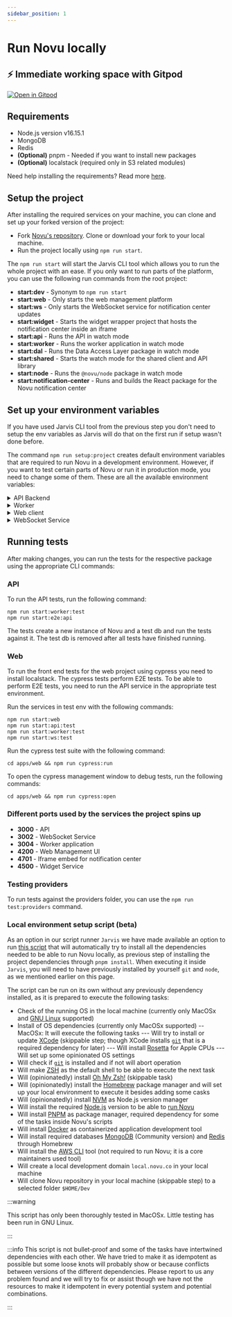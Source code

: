 ```yaml
---
sidebar_position: 1
---
```


# Run Novu locally

## ⚡ Immediate working space with Gitpod

[![Open in Gitpod](https://gitpod.io/button/open-in-gitpod.svg)](https://gitpod.io/#https://github.com/novuhq/novu)

## Requirements

- Node.js version v16.15.1
- MongoDB
- Redis
- **(Optional)** pnpm - Needed if you want to install new packages
- **(Optional)** localstack (required only in S3 related modules)

Need help installing the requirements? Read more [here](https://novuhq.notion.site/Dev-Machine-Setup-98d274c80fa249b0b0be75b9a7a72acb#a0e6bf0db22f46d8a2677692f986e366).

## Setup the project

After installing the required services on your machine, you can clone and set up your forked version of the project:

- Fork [Novu's repository](https://github.com/novuhq/novu). Clone or download your fork to your local machine.
- Run the project locally using `npm run start`.

The `npm run start` will start the Jarvis CLI tool which allows you to run the whole project with an ease.
If you only want to run parts of the platform, you can use the following run commands from the root project:

- **start:dev** - Synonym to `npm run start`
- **start:web** - Only starts the web management platform
- **start:ws** - Only starts the WebSocket service for notification center updates
- **start:widget** - Starts the widget wrapper project that hosts the notification center inside an iframe
- **start:api** - Runs the API in watch mode
- **start:worker** - Runs the worker application in watch mode
- **start:dal** - Runs the Data Access Layer package in watch mode
- **start:shared** - Starts the watch mode for the shared client and API library
- **start:node** - Runs the `@novu/node` package in watch mode
- **start:notification-center** - Runs and builds the React package for the Novu notification center

## Set up your environment variables

If you have used Jarvis CLI tool from the previous step you don't need to setup the env variables as Jarvis will do that on the first run if setup wasn't done before.

The command `npm run setup:project` creates default environment variables that are required to run Novu in a development environment.
However, if you want to test certain parts of Novu or run it in production mode, you need to change some of them. These are all the available environment variables:

<details>
    <summary>API Backend</summary>
    <div>
      <ul>
        <li><code>NODE_ENV</code> (default: local)<br />The environment of the app. Possible values are: dev, test, prod, ci, local</li>
        <li><code>S3_LOCAL_STACK</code><br />The AWS endpoint for the S3 Bucket required for storing various media</li>
        <li><code>S3_BUCKET_NAME</code><br />The name of the S3 Bucket</li>
        <li><code>S3_REGION</code><br />The AWS region of the S3 Bucket</li>
        <li><code>PORT</code><br />The port on which the API backend should listen on</li>
        <li><code>FRONT_BASE_URL</code><br />The base url on which your frontend is accessible for the user. (e.g. web.novu.co)</li>
        <li><code>DISABLE_USER_REGISTRATION</code> (default: false)<br />If users should not be able to create new accounts. Possible values are: true, false</li>
        <li><code>REDIS_HOST</code><br />The domain / IP of your redis instance</li>
        <li><code>REDIS_PORT</code><br />The port of your redis instance</li>
        <li><code>REDIS_PASSWORD</code><br />Optional password of your redis instance</li>
        <li><code>REDIS_DB_INDEX</code><br />The Redis database index</li>
        <li><code>REDIS_CACHE_SERVICE_HOST</code><br />The domain / IP of your redis instance for caching</li>
        <li><code>REDIS_CACHE_SERVICE_PORT</code><br />The port of your redis instance for caching</li>
        <li><code>REDIS_DB_INDEX</code><br />The Redis cache database index</li>
        <li><code>REDIS_CACHE_TTL</code><br />The Redis cache ttl</li>
        <li><code>REDIS_CACHE_PASSWORD</code><br />The Redis cache password</li>
        <li><code>REDIS_CACHE_CONNECTION_TIMEOUT</code><br />The Redis cache connection timeout</li>
        <li><code>REDIS_CACHE_KEEP_ALIVE</code><br />The Redis cache TCP keep alive on the socket timeout</li>
        <li><code>REDIS_CACHE_FAMILY</code><br />The Redis cache IP stack version</li>
        <li><code>REDIS_CACHE_KEY_PREFIX</code><br />The Redis cache prefix prepend to all keys</li>
        <li><code>REDIS_CACHE_SERVICE_TLS</code><br />The Redis cache TLS connection support</li>
        <li><code>IN_MEMORY_CLUSTER_MODE_ENABLED</code><br />The flag that enables the cluster mode. It might be Redis or ElastiCache cluster, depending on the env variables set for either service.</li>
        <li><code>ELASTICACHE_CLUSTER_SERVICE_HOST</code><br />ElastiCache cluster host</li>
        <li><code>ELASTICACHE_CLUSTER_SERVICE_PORT</code><br />ElastiCache cluster port</li>
        <li><code>REDIS_CLUSTER_SERVICE_HOST</code><br />Redis cluster host</li>
        <li><code>REDIS_CLUSTER_SERVICE_PORTS</code><br />Redis cluster ports</li>
        <li><code>REDIS_CLUSTER_DB_INDEX</code><br />Redis cluster database index</li>
        <li><code>REDIS_CLUSTER_TTL</code><br />Redis cluster ttl</li>
        <li><code>REDIS_CLUSTER_PASSWORD</code><br />Redis cluster password</li>
        <li><code>REDIS_CLUSTER_CONNECTION_TIMEOUT</code><br />Redis cluster connection timeout</li>
        <li><code>REDIS_CLUSTER_KEEP_ALIVE</code><br />Redis cluster TCP keep alive on the socket timeout</li>
        <li><code>REDIS_CLUSTER_FAMILY</code><br />Redis cluster IP stack version</li>
        <li><code>REDIS_CLUSTER_KEY_PREFIX</code><br />Redis cluster prefix prepend to all keys</li>
        <li><code>JWT_SECRET</code><br />The secret keybase which is used to encrypt / verify the tokens issued for authentication</li>
        <li><code>SENDGRID_API_KEY</code><br />The api key of the Sendgrid account used to send various emails</li>
        <li><code>MONGO_URL</code><br />The URL of your MongoDB instance</li>
        <li><code>NOVU_API_KEY</code><br />The api key of web.novu.co used to send various emails</li>
        <li><code>SENTRY_DSN</code><br />The DSN of sentry.io used to report errors happening in production</li>
      </ul>
    </div>
</details>

<details>
    <summary>Worker</summary>
    <div>
      <ul>
        <li><code>NODE_ENV</code> (default: local)<br />The environment of the app. Possible values are: dev, test, prod, ci, local</li>
        <li><code>PORT</code><br />The port on which the Worker app should listen on</li>
        <li><code>STORE_ENCRYPTION_KEY</code><br />The encryption key used to encrypt/decrypt provider credentials</li>
        <li><code>MAX_NOVU_INTEGRATION_MAIL_REQUESTS</code><br />The number of free emails that can be sent with the Novu email provider</li>
        <li><code>NOVU_EMAIL_INTEGRATION_API_KEY</code><br />The Novu email provider Sentry API key</li>
        <li><code>STORAGE_SERVICE</code><br />The storage service name: AWS, GCS, or AZURE</li>
        <li><code>S3_LOCAL_STACK</code><br />The LocalStack service URL</li>
        <li><code>S3_BUCKET_NAME</code><br />The name of the S3 Bucket</li>
        <li><code>S3_REGION</code><br />The AWS region of the S3 Bucket</li>
        <li><code>GCS_BUCKET_NAME</code><br />The name of the GCS Bucket</li>
        <li><code>AZURE_ACCOUNT_NAME</code><br />The name of the Azure account</li>
        <li><code>AZURE_ACCOUNT_KEY</code><br />The Azure account key</li>
        <li><code>AZURE_HOST_NAME</code><br />The Azure host name</li>
        <li><code>AZURE_CONTAINER_NAME</code><br />The Azure container name</li>
        <li><code>AWS_ACCESS_KEY_ID</code><br />The AWS access key</li>
        <li><code>AWS_SECRET_ACCESS_KEY</code><br />The AWS secret access key</li>
        <li><code>REDIS_HOST</code><br />The domain / IP of your redis instance</li>
        <li><code>REDIS_PORT</code><br />The port of your redis instance</li>
        <li><code>REDIS_PASSWORD</code><br />Optional password of your redis instance</li>
        <li><code>REDIS_DB_INDEX</code><br />The Redis database index</li>
        <li><code>REDIS_CACHE_SERVICE_HOST</code><br />The domain / IP of your redis instance for caching</li>
        <li><code>REDIS_CACHE_SERVICE_PORT</code><br />The port of your redis instance for caching</li>
        <li><code>REDIS_DB_INDEX</code><br />The Redis cache database index</li>
        <li><code>REDIS_CACHE_TTL</code><br />The Redis cache ttl</li>
        <li><code>REDIS_CACHE_PASSWORD</code><br />The Redis cache password</li>
        <li><code>REDIS_CACHE_CONNECTION_TIMEOUT</code><br />The Redis cache connection timeout</li>
        <li><code>REDIS_CACHE_KEEP_ALIVE</code><br />The Redis cache TCP keep alive on the socket timeout</li>
        <li><code>REDIS_CACHE_FAMILY</code><br />The Redis cache IP stack version</li>
        <li><code>REDIS_CACHE_KEY_PREFIX</code><br />The Redis cache prefix prepend to all keys</li>
        <li><code>REDIS_CACHE_SERVICE_TLS</code><br />The Redis cache TLS connection support</li>
        <li><code>IN_MEMORY_CLUSTER_MODE_ENABLED</code><br />The flag that enables the cluster mode. It might be Redis or ElastiCache cluster, depending on the env variables set for either service.</li>
        <li><code>ELASTICACHE_CLUSTER_SERVICE_HOST</code><br />ElastiCache cluster host</li>
        <li><code>ELASTICACHE_CLUSTER_SERVICE_PORT</code><br />ElastiCache cluster port</li>
        <li><code>REDIS_CLUSTER_SERVICE_HOST</code><br />Redis cluster host</li>
        <li><code>REDIS_CLUSTER_SERVICE_PORTS</code><br />Redis cluster ports</li>
        <li><code>REDIS_CLUSTER_DB_INDEX</code><br />Redis cluster database index</li>
        <li><code>REDIS_CLUSTER_TTL</code><br />Redis cluster ttl</li>
        <li><code>REDIS_CLUSTER_PASSWORD</code><br />Redis cluster password</li>
        <li><code>REDIS_CLUSTER_CONNECTION_TIMEOUT</code><br />Redis cluster connection timeout</li>
        <li><code>REDIS_CLUSTER_KEEP_ALIVE</code><br />Redis cluster TCP keep alive on the socket timeout</li>
        <li><code>REDIS_CLUSTER_FAMILY</code><br />Redis cluster IP stack version</li>
        <li><code>REDIS_CLUSTER_KEY_PREFIX</code><br />Redis cluster prefix prepend to all keys</li>
        <li><code>MONGO_URL</code><br />The URL of your MongoDB instance</li>
        <li><code>NEW_RELIC_APP_NAME</code><br />The New Relic app name</li>
        <li><code>NEW_RELIC_LICENSE_KEY</code><br />The New Relic license key</li>
        <li><code>SEGMENT_TOKEN</code><br />The Segment Analytics token</li>
      </ul>
    </div>
</details>

<details>
    <summary>Web client</summary>
    <div>
      <ul>
        <li><code>REACT_APP_ENVIRONMENT</code> <br />The environment of the app. Possible values are: dev, test, prod, ci, local</li>
        <li><code>REACT_APP_API_URL</code> <br />The base url on which your API backend would be accessible</li>
        <li><code>REACT_APP_WS_URL</code> <br />The base url on which your WebSocket service would be accessible</li>
        <li><code>SKIP_PREFLIGHT_CHECK</code> (default: true)<br />Solves a problem with React App dependency tree.</li>
      </ul>
    </div>

:::warning

When configuring different than default values for the API and WebSocket URLs, in order for the Web app to apply the changes done to the `./env` file, it is needed to run the script `pnpm envsetup`.
This will generate a file called `env-config.js` that will be copied inside of the `public` folder of the application. Its purpose is to inject in the `window._env_` object the chosen environment variables that manage the URLs the Web client will call to access to the API backend and the WebSocket service.

:::

</details>

<details>
    <summary>WebSocket Service</summary>
    <div>
      <ul>
        <li><code>NODE_ENV</code> (default: local)<br />The environment of the app. Possible values are: dev, test, prod, ci, local</li>
        <li><code>SENTRY_DSN</code><br />The DSN of sentry.io used to report errors happening in production</li>
        <li><code>REDIS_HOST</code><br />The domain / IP of your redis instance</li>
        <li><code>REDIS_PORT</code><br />The port of your redis instance</li>
        <li><code>REDIS_DB_INDEX</code><br />The database index of your redis instance</li>
        <li><code>REDIS_PASSWORD</code><br />Optional password of your redis instance</li>
        <li><code>JWT_SECRET</code><br />The secret keybase which is used to encrypt / verify the tokens issued for authentication</li>
        <li><code>MONGO_URL</code><br />The URL of your MongoDB instance</li>
        <li><code>PORT</code><br />The port on which the WebSocket service should listen on</li>
      </ul>
    </div>
</details>

## Running tests

After making changes, you can run the tests for the respective package using the appropriate CLI commands:

### API

To run the API tests, run the following command:

```shell
npm run start:worker:test
npm run start:e2e:api
```

The tests create a new instance of Novu and a test db and run the tests against it. The test db is removed after all tests have finished running.

### Web

To run the front end tests for the web project using cypress you need to install localstack.
The cypress tests perform E2E tests. To be able to perform E2E tests, you need to run the API service in the appropriate test environment.

Run the services in test env with the following commands:

```shell
npm run start:web
npm run start:api:test
npm run start:worker:test
npm run start:ws:test
```

Run the cypress test suite with the following command:

```shell
cd apps/web && npm run cypress:run
```

To open the cypress management window to debug tests, run the following commands:

```shell
cd apps/web && npm run cypress:open
```

### Different ports used by the services the project spins up

- **3000** - API
- **3002** - WebSocket Service
- **3004** - Worker application
- **4200** - Web Management UI
- **4701** - Iframe embed for notification center
- **4500** - Widget Service

### Testing providers

To run tests against the providers folder, you can use the `npm run test:providers` command.

### Local environment setup script (beta)

As an option in our script runner `Jarvis` we have made available an option to run [this script](https://github.com/novuhq/novu/blob/2f2abdcaaad8a7735e0a2d488607c3276c8975fd/scripts/dev-environment-setup.sh) that will automatically try to install all the dependencies needed to be able to run Novu locally, as previous step of installing the project dependencies through `pnpm install`.
When executing it inside `Jarvis`, you will need to have previously installed by yourself `git` and `node`, as we mentioned earlier on this page.

The script can be run on its own without any previously dependency installed, as it is prepared to execute the following tasks:

- Check of the running OS in the local machine (currently only MacOSx and [GNU Linux](https://en.wikipedia.org/wiki/GNU/Linux_naming_controversy) supported)
- Install of OS dependencies (currently only MacOSx supported)
  -- MacOSx: It will execute the following tasks
  --- Will try to install or update [XCode](https://developer.apple.com/xcode/) (skippable step; though XCode installs [`git`](https://git-scm.com/) that is a required dependency for later)
  --- Will install [Rosetta](https://support.apple.com/en-gb/HT211861) for Apple CPUs
  --- Will set up some opinionated OS settings
- Will check if [`git`](https://git-scm.com/) is installed and if not will abort operation
- Will make [ZSH](https://en.wikipedia.org/wiki/Z_shell) as the default shell to be able to execute the next task
- Will (opinionatedly) install [Oh My Zsh!](https://ohmyz.sh/) (skippable task)
- Will (opinionatedly) install the [Homebrew](https://brew.sh/) package manager and will set up your local environment to execute it besides adding some casks
- Will (opinionatedly) install [NVM](https://github.com/nvm-sh/nvm) as Node.js version manager
- Will install the required [Node.js](https://nodejs.org/en/) version to be able to [run Novu](https://github.com/novuhq/novu/blob/2f2abdcaaad8a7735e0a2d488607c3276c8975fd/package.json#L180)
- Will install [PNPM](https://pnpm.io/) as package manager, required dependency for some of the tasks inside Novu's scripts
- Will install [Docker](https://www.docker.com/) as containerized application development tool
- Will install required databases [MongoDB](https://www.mongodb.com/) (Community version) and [Redis](https://redis.io/) through Homebrew
- Will install the [AWS CLI](https://aws.amazon.com/cli/) tool (not required to run Novu; it is a core maintainers used tool)
- Will create a local development domain `local.novu.co` in your local machine
- Will clone Novu repository in your local machine (skippable step) to a selected folder `$HOME/Dev`

:::warning

This script has only been thoroughly tested in MacOSx. Little testing has been run in GNU Linux.

:::

:::info
This script is not bullet-proof and some of the tasks have intertwined dependencies with each other. We have tried to make it as idempotent as possible but some loose knots will probably show or because conflicts between versions of the different dependencies.
Please report to us any problem found and we will try to fix or assist though we have not the resources to make it idempotent in every potential system and potential combinations.

:::

